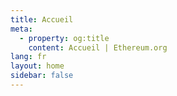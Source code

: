 ```yaml
---
title: Accueil
meta:
  - property: og:title
    content: Accueil | Ethereum.org
lang: fr
layout: home
sidebar: false
---
```


<HomePage />
